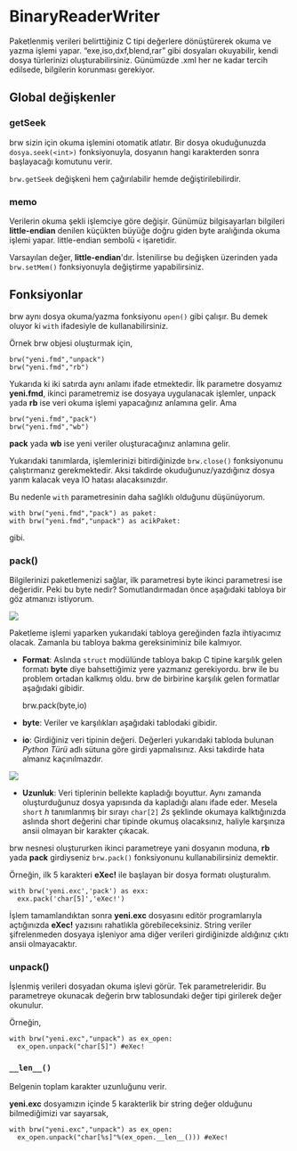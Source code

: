 BinaryReaderWriter
==================

Paketlenmiş verileri belirttiğiniz C tipi değerlere dönüştürerek okuma ve yazma işlemi yapar. “exe,iso,dxf,blend,rar” gibi dosyaları okuyabilir, kendi dosya türlerinizi oluşturabilirsiniz. Günümüzde .xml her ne kadar tercih edilsede, bilgilerin korunması gerekiyor. 

## Global değişkenler ##

### getSeek ###

brw sizin için okuma işlemini otomatik atlatır. Bir dosya okuduğunuzda `dosya.seek(<int>)` fonksiyonuyla, dosyanın hangi karakterden sonra başlayacağı komutunu verir. 

`brw.getSeek` değişkeni hem çağırılabilir hemde değiştirilebilirdir. 

### memo ###

Verilerin okuma şekli işlemciye göre değişir. Günümüz bilgisayarları bilgileri **little-endian** denilen küçükten büyüğe doğru giden byte aralığında okuma işlemi yapar. little-endian sembolü `<` işaretidir.

Varsayılan değer, **little-endian**'dır. İstenilirse bu değişken üzerinden yada `brw.setMem()` fonksiyonuyla değiştirme yapabilirsiniz.

## Fonksiyonlar ##

brw aynı dosya okuma/yazma fonksiyonu `open()` gibi çalışır. Bu demek oluyor ki `with` ifadesiyle de kullanabilirsiniz.

Örnek brw objesi oluşturmak için, 

    brw("yeni.fmd","unpack")
    brw("yeni.fmd","rb")
    
Yukarıda ki iki satırda aynı anlamı ifade etmektedir. İlk parametre dosyamız **yeni.fmd**, ikinci parametremiz ise dosyaya uygulanacak işlemler, unpack yada **rb** ise veri okuma işlemi yapacağınız anlamına gelir. Ama 

    brw("yeni.fmd","pack")
    brw("yeni.fmd","wb")
    
**pack** yada **wb** ise yeni veriler oluşturacağınız anlamına gelir.

Yukarıdaki tanımlarda, işlemlerinizi bitirdiğinizde `brw.close()` fonksiyonunu çalıştırmanız gerekmektedir. Aksi takdirde okuduğunuz/yazdığınız dosya yarım kalacak veya IO hatası alacaksınızdır.

Bu nedenle `with` parametresinin daha sağlıklı olduğunu düşünüyorum.

    with brw("yeni.fmd","pack") as paket:
    with brw("yeni.fmd","unpack") as acikPaket:
    
gibi.

### pack() ###

Bilgilerinizi paketlemenizi sağlar, ilk parametresi byte ikinci parametresi ise değeridir. Peki bu byte nedir? Somutlandırmadan önce aşağıdaki tabloya bir göz atmanızı istiyorum. 

![](https://1.downloader.disk.yandex.com.tr/disk/46880a2cf09e55c0f1faa23562052793/mpfs/KMWYogB4N9LGeJ-OAeyVpERzg9H-7JxlSEaTw2UTQ3k6OB7ORl3vHgKNph0jZf7Q9oY4i-5XdNb3HdOgrFaLCg%3D%3D?uid=0&filename=2014-08-26%2020-13-51%20Ekran%20g%C3%B6r%C3%BCnt%C3%BCs%C3%BC.png&disposition=inline&hash=&limit=0&content_type=image%2Fpng)

Paketleme işlemi yaparken yukarıdaki tabloya gereğinden fazla ihtiyacımız olacak. Zamanla bu tabloya bakma gereksiniminiz bile kalmıyor. 

- **Format**: Aslında `struct` modülünde tabloya bakıp C tipine karşılık gelen formatı **byte** diye bahsettiğimiz yere yazmanız gerekiyordu. brw ile bu problem ortadan kalkmış oldu. brw de birbirine karşılık gelen formatlar aşağıdaki gibidir.


    brw.pack(byte,io)


- **byte**: Veriler ve karşılıkları aşağıdaki tablodaki gibidir.
- **io**: Girdiğiniz veri tipinin değeri. Değerleri yukarıdaki tabloda bulunan *Python Türü* adlı sütuna göre girdi yapmalısınız. Aksi takdirde hata almanız kaçınılmazdır.

![](https://1.downloader.disk.yandex.com.tr/disk/ad3e15b35fdeec325dda8f0726bdda1a/mpfs/fXha71Avn9yeJgPC4LpqgqXKbc8Zg5_9qhwIamEuHdsVgVyXJlvacV4HpJS88esfWXew5pVNhrj0rTLDL60Vtg%3D%3D?uid=0&filename=2014-08-26%2020-17-52%20Ekran%20g%C3%B6r%C3%BCnt%C3%BCs%C3%BC.png&disposition=inline&hash=&limit=0&content_type=image%2Fpng)

- **Uzunluk**: Veri tiplerinin bellekte kapladığı boyuttur. Aynı zamanda oluşturduğunuz dosya yapısında da kapladığı alanı ifade eder. Mesela `short` *h* tanımlanmış bir sırayı `char[2]` *2s* şeklinde okumaya kalktığınızda aslında short değerini char tipinde okumuş olacaksınız, haliyle karşınıza ansii olmayan bir karakter çıkacak.

brw nesnesi oluştururken ikinci parametreye yani dosyanın moduna, **rb** yada **pack** girdiyseniz `brw.pack()` fonksiyonunu kullanabilirsiniz demektir.

Örneğin, ilk 5 karakteri **eXec!** ile başlayan bir dosya formatı oluşturalım.

    with brw('yeni.exc','pack') as exx:
      exx.pack('char[5]','eXec!')

İşlem tamamlandıktan sonra **yeni.exc** dosyasını editör programlarıyla açtığınızda **eXec!** yazısını rahatlıkla görebileceksiniz. String veriler şifrelenmeden dosyaya işleniyor ama diğer verileri girdiğinizde aldığınız çıktı ansii olmayacaktır. 

### unpack() ###

İşlenmiş verileri dosyadan okuma işlevi görür. Tek parametreleridir. Bu parametreye okunacak değerin brw tablosundaki değer tipi girilerek değer okunulur. 

Örneğin,

    with brw("yeni.exc","unpack") as ex_open:
      ex_open.unpack("char[5]") #eXec!

### ``__len__()`` ###

Belgenin toplam karakter uzunluğunu verir.

**yeni.exc** dosyamızın içinde 5 karakterlik bir string değer olduğunu bilmediğimizi var sayarsak, 

    with brw("yeni.exc","unpack") as ex_open:
      ex_open.unpack("char[%s]"%(ex_open.__len__())) #eXec!

    

